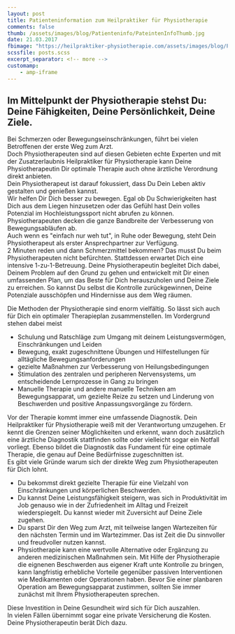 ```yaml
---
layout: post
title: Patienteninformation zum Heilpraktiker für Physiotherapie
comments: false
thumb: /assets/images/blog/Patienteninfo/PateintenInfoThumb.jpg
date: 21.03.2017
fbimage: "https://heilpraktiker-physiotherapie.com/assets/images/blog/Patienteninfo/KlettererBig1200x600.jpg"
scssfile: posts.scss
excerpt_separator: <!-- more -->
customamp:
    - amp-iframe
---
```

<amp-img  src="/assets/images/blog/Patienteninfo/Kletterer1200x400.jpg" width="1200" height="400" layout="responsive"></amp-img>

## Im Mittelpunkt der Physiotherapie stehst Du: Deine Fähigkeiten, Deine Persönlichkeit, Deine Ziele.    
Bei Schmerzen oder Bewegungseinschränkungen, führt bei vielen Betroffenen der erste Weg zum Arzt.  
Doch Physiotherapeuten sind auf diesen Gebieten echte Experten und mit der Zusatzerlaubnis Heilpraktiker für Physiotherapie<!-- more --> kann Deine Physiotherapeutin Dir optimale Therapie auch ohne ärztliche Verordnung direkt anbieten.  
Dein Physiotherapeut ist darauf fokussiert, dass Du Dein Leben aktiv gestalten und genießen kannst.  
Wir helfen Dir Dich besser zu bewegen. Egal ob Du Schwierigkeiten hast Dich aus dem Liegen hinzusetzen oder das Gefühl hast Dein volles Potenzial im Hochleistungssport nicht abrufen zu können. Physiotherapeuten decken die ganze Bandbreite der Verbesserung von Bewegungsabläufen ab.  
Auch wenn es "einfach nur weh tut", in Ruhe oder Bewegung, steht Dein Physiotherapeut als erster Ansprechpartner zur Verfügung.  
2 Minuten reden und dann Schmerzmittel bekommen? Das musst Du beim Physiotherapeuten nicht befürchten. Stattdessen erwartet Dich eine intensive 1-zu-1-Betreuung. Deine Physiotherapeutin begleitet Dich dabei, Deinem Problem auf den Grund zu gehen und entwickelt mit Dir einen umfassenden Plan, um das Beste für Dich herauszuholen und Deine Ziele zu erreichen.  So kannst Du selbst die Kontrolle zurückgewinnen, Deine Potenziale ausschöpfen und Hindernisse aus dem Weg räumen. 
<div class="half-width left"><amp-img  src="/assets/images/blog/Patienteninfo/Laufband1200x900edited.jpg" width="1200" height="900" layout="responsive"></amp-img></div>
<div class="half-width right"><amp-img  src="/assets/images/blog/Patienteninfo/Seilzug1200x900edited.jpg" width="1200" height="900" layout="responsive"></amp-img> </div><div class="clearfix"/>  
Die Methoden der Physiotherapie sind enorm vielfältig. So lässt sich auch für Dich ein optimaler Therapieplan zusammenstellen.  
Im Vordergrund stehen dabei meist

  - Schulung und Ratschläge zum Umgang mit deinem Leistungsvermögen, Einschränkungen und Leiden
  - Bewegung, exakt zugeschnittene Übungen und Hilfestellungen für alltägliche Bewegungsanforderungen
  - gezielte Maßnahmen zur Verbesserung von Heilungsbedingungen
  - Stimulation des zentralen und peripheren Nervensystems, um entscheidende Lernprozesse in Gang zu bringen
  - Manuelle Therapie und andere manuelle Techniken am Bewegungsapparat, um gezielte Reize zu setzen und Linderung von Beschwerden und positive Anpassungsvorgänge zu fördern.  
<div class="verticalImgCont">
<amp-img  src="/assets/images/blog/Patienteninfo/aufMatte900x1200edited.jpg" width="900" height="1200" layout="responsive"></amp-img>  </div> 
Vor der Therapie kommt immer eine umfassende Diagnostik. Dein Heilpraktiker für Physiotherapie weiß mit der Verantwortung umzugehen. Er kennt die Grenzen seiner Möglichkeiten und erkennt, wann doch zusätzlich eine ärztliche Diagnostik stattfinden sollte oder vielleicht sogar ein Notfall vorliegt.  
Ebenso bildet die Diagnostik das Fundament für eine optimale Therapie, die genau auf Deine Bedürfnisse zugeschnitten ist.  

<div class="clearfix"/>Es gibt viele Gründe warum sich der direkte Weg zum Physiotherapeuten für Dich lohnt.  

  - Du bekommst direkt gezielte Therapie für eine Vielzahl von Einschränkungen und körperlichen Beschwerden.
  - Du kannst Deine Leistungsfähigkeit steigern, was sich in Produktivität im Job genauso wie in der Zufriedenheit im Alltag und Freizeit wiederspiegelt. Du kannst wieder mit Zuversicht auf Deine Ziele zugehen.  
  - Du sparst Dir den Weg zum Arzt, mit teilweise langen Wartezeiten für den nächsten Termin und im Wartezimmer. Das ist Zeit die Du sinnvoller und freudvoller nutzen kannst.  
  - Physiotherapie kann eine wertvolle Alternative oder Ergänzung zu anderen medizinischen Maßnahmen sein. Mit Hilfe der Physiotherapie die eignenen Beschwerden aus eigener Kraft unte Kontrolle zu bringen, kann langfristig erhebliche Vorteile gegenüber passiven Interventionen wie Medikamenten oder Operationen haben. Bevor Sie einer planbaren Operation am Bewegungsapparat zustimmen, sollten Sie immer zunächst mit Ihrem Physiotherapeuten sprechen.

Diese Investition in Deine Gesundheit wird sich für Dich auszahlen.  
In vielen Fällen übernimmt sogar eine private Versicherung die Kosten. Deine Physiotherapeutin berät Dich dazu. 


